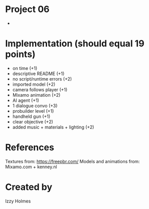 # Project 06
- 

# Implementation (should equal 19 points)
- on time (+1)
- descriptive README (+1)
- no script/runtime errors (+2)
- imported model (+2)
- camera follows player (+1)
- Mixamo animation (+2)
- AI agent (+1)
- 1 dialogue convo (+3)
- probuilder level (+1)
- handheld gun (+1)
- clear objective (+2)
- added music + materials + lighting (+2)

# References

Textures from: https://freepbr.com/
Models and animations from: Mixamo.com + kenney.nl

# Created by 
Izzy Holmes

